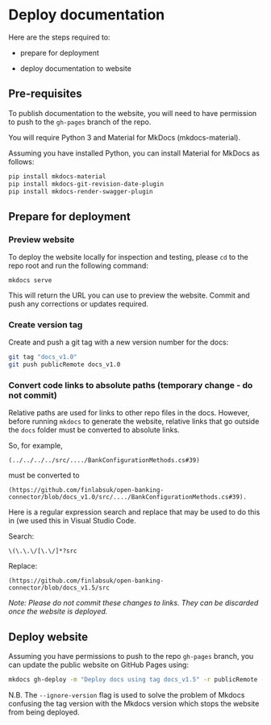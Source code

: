 # Deploy documentation

Here are the steps required to:

- prepare for deployment 

- deploy documentation to website

## Pre-requisites

To publish documentation to the website, you will need to have permission to push to the `gh-pages` branch of the repo.

You will require Python 3 and Material for MkDocs (mkdocs-material).

Assuming you have installed Python, you can install Material for MkDocs as follows:

```bash
pip install mkdocs-material
pip install mkdocs-git-revision-date-plugin
pip install mkdocs-render-swagger-plugin
```

## Prepare for deployment

### Preview website

To deploy the website locally for inspection and testing, please `cd` to the repo root and run the following command:
```
mkdocs serve
```
This will return the URL you can use to preview the website. Commit and push any corrections or updates required.

### Create version tag

Create and push a git tag with a new version number for the docs:
```bash
git tag "docs_v1.0"
git push publicRemote docs_v1.0
```
### Convert code links to absolute paths (temporary change - do not commit)

Relative paths are used for links to other repo files in the docs. However, before running `mkdocs` to generate the website, relative links that go outside the `docs` folder must be converted to absolute links.

So, for example,
```
(../../../../src/..../BankConfigurationMethods.cs#39)
```
must be converted to

```
(https://github.com/finlabsuk/open-banking-connector/blob/docs_v1.0/src/..../BankConfigurationMethods.cs#39).
```

Here is a regular expression search and replace that may be used to do this in (we used this in Visual Studio Code.

Search:
```
\(\.\.\/[\.\/]*?src
```

Replace:
```
(https://github.com/finlabsuk/open-banking-connector/blob/docs_v1.5/src
```

*Note: Please do not commit these changes to links. They can be discarded once the website is deployed.*

## Deploy website 

Assuming you have permissions to push to the repo `gh-pages` branch, you can update the public website on GitHub Pages using:
```bash
mkdocs gh-deploy -m "Deploy docs using tag docs_v1.5" -r publicRemote --ignore-version # adjust commit message and remote as required 
```

N.B. The `--ignore-version` flag is used to solve the problem of Mkdocs confusing the tag version with the Mkdocs version which stops the website from being deployed.